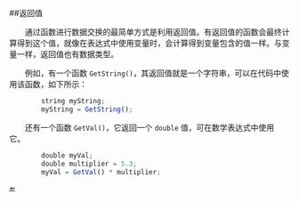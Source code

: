 ##返回值

&emsp;&emsp;通过函数进行数据交换的最简单方式是利用返回值。有返回值的函数会最终计算得到这个值，就像在表达式中使用变量时，会计算得到变量包含的值一样。与变量一样，返回值也有数据类型。

&emsp;&emsp;例如，有一个函数 `GetString()`，其返回值就是一个字符串，可以在代码中使用该函数，如下所示：

```javascript
        string myString;
        myString = GetString();
```

&emsp;&emsp;还有一个函数 `GetVal()`，它返回一个 `double` 值，可在数学表达式中使用它。

```javascript
        double myVal;
        double multiplier = 5.3;
        myVal = GetVal() * multiplier;
```






🔚